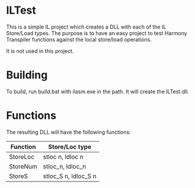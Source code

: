 # ILTest

This is a simple IL project which creates a DLL with each of the IL Store/Load types.
The purpose is to have an easy project to test Harmony Transpiler functions against the local store/load operations.

It is not used in this project.

# Building 
To build, run build.bat with ilasm.exe in the path.  It will create the ILTest.dll.

# Functions
The resulting DLL will have the following functions:

|Function|Store/Loc type|
|--|--|
|StoreLoc|stloc n, ldloc n|
|StoreNum|stloc_n,  ldloc_n|
|StoreS|stloc_S n,  ldloc_S n|


